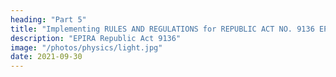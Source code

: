 ```yaml
---
heading: "Part 5"
title: "Implementing RULES AND REGULATIONS for REPUBLIC ACT NO. 9136 EPIRA"
description: "EPIRA Republic Act 9136"
image: "/photos/physics/light.jpg"
date: 2021-09-30
---
```

